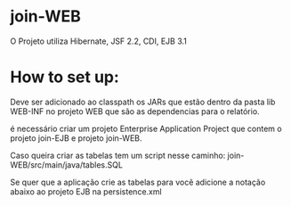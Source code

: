 # join-WEB
O Projeto utiliza Hibernate, JSF 2.2, CDI, EJB 3.1

# How to set up:
Deve ser adicionado ao classpath os JARs que estão dentro da pasta lib WEB-INF no projeto WEB que são as dependencias para o relatório.


é necessário criar um projeto Enterprise Application Project que contem o projeto join-EJB e projeto join-WEB.


Caso queira criar as tabelas tem um script nesse caminho: join-WEB/src/main/java/tables.SQL

Se quer que a aplicação crie as tabelas para você adicione a notação abaixo ao projeto EJB na persistence.xml

 <property name="hibernate.hbm2ddl.auto" value="update"/>
